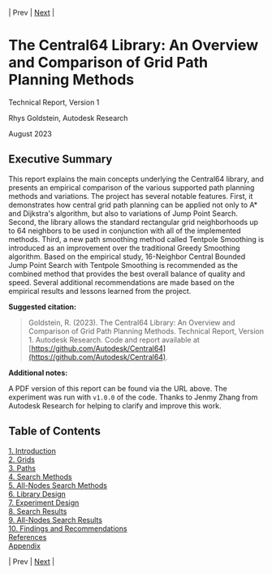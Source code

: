 | Prev | [Next](01-introduction.md) |
# The Central64 Library: An Overview and Comparison of Grid Path Planning Methods

Technical Report, Version 1

Rhys Goldstein, Autodesk Research

August 2023

## Executive Summary

This report explains the main concepts underlying the Central64 library, and presents an empirical comparison of the various supported path planning methods and variations. The project has several notable features. First, it demonstrates how central grid path planning can be applied not only to A* and Dijkstra's algorithm, but also to variations of Jump Point Search. Second, the library allows the standard rectangular grid neighborhoods up to 64 neighbors to be used in conjunction with all of the implemented methods. Third, a new path smoothing method called Tentpole Smoothing is introduced as an improvement over the traditional Greedy Smoothing algorithm. Based on the empirical study, 16-Neighbor Central Bounded Jump Point Search with Tentpole Smoothing is recommended as the combined method that provides the best overall balance of quality and speed. Several additional recommendations are made based on the empirical results and lessons learned from the project.

**Suggested citation:**

> Goldstein, R. (2023). The Central64 Library: An Overview and Comparison of Grid Path Planning Methods. Technical Report, Version 1. Autodesk Research. Code and report available at [https://github.com/Autodesk/Central64](https://github.com/Autodesk/Central64).

**Additional notes:**

A PDF version of this report can be found via the URL above. The experiment was run with `v1.0.0` of the code. Thanks to Jenmy Zhang from Autodesk Research for helping to clarify and improve this work.

## Table of Contents

[1. Introduction](01-introduction.md)<br/>
[2. Grids](02-grids.md)<br/>
[3. Paths](03-paths.md)<br/>
[4. Search Methods](04-search-methods.md)<br/>
[5. All-Nodes Search Methods](05-all-nodes-search-methods.md)<br/>
[6. Library Design](06-library-design.md)<br/>
[7. Experiment Design](07-experiment-design.md)<br/>
[8. Search Results](08-search-results.md)<br/>
[9. All-Nodes Search Results](09-all-nodes-search-results.md)<br/>
[10. Findings and Recommendations](10-findings-and-recommendations.md)<br/>
[References](11-references.md)<br/>
[Appendix](12-appendix.md)<br/>

| Prev | [Next](01-introduction.md) |
